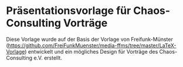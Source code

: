 # Präsentationsvorlage für Chaos-Consulting Vorträge
Diese Vorlage wurde auf der Basis der Vorlage von Freifunk-Münster 
(https://github.com/FreiFunkMuenster/media-ffms/tree/master/LaTeX-Vorlage)
entwickelt und ein mögliches Design für Vorträge des Chaos-Consulting e.V. 
erstellt.



